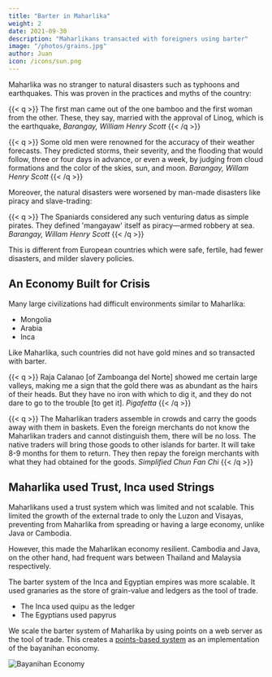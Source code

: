 ```yaml
---
title: "Barter in Maharlika"
weight: 2
date: 2021-09-30
description: "Maharlikans transacted with foreigners using barter"
image: "/photos/grains.jpg"
author: Juan
icon: /icons/sun.png
---
```



Maharlika was no stranger to natural disasters such as typhoons and earthquakes. This was proven in the practices and myths of the country:

{{< q >}}
The first man came out of the one bamboo and the first woman from the other. These, they say, married with the approval of Linog, which is the earthquake,
<cite>Barangay, William Henry Scott</cite>
{{< /q >}}

{{< q >}}
Some old men were renowned for the accuracy of their weather forecasts. They predicted storms, their severity, and the flooding that would follow, three or four days in advance, or even a week, by judging from cloud formations and the color of the skies, sun, and moon.<!-- <br>Dark clouds meant a squally storm (onos), but leaden skies meant a real typhoon (bagyo). The new moon of October was considered the most likely time for a typhoon; conversely, typhoons were said to be rare during the waning of the same moon. These men believed, too, that unless a typhoon ended with winds from the south, it was sure to be followed by another one. -->
<cite>Barangay, Willam Henry Scott</cite>
{{< /q >}}

Moreover, the natural disasters were worsened by man-made disasters like piracy and slave-trading:

{{< q >}}
The Spaniards considered any such venturing datus as simple pirates. They defined 'mangayaw' itself as piracy—armed robbery at sea.
<cite>Barangay, Willam Henry Scott</cite>
{{< /q >}}

This is different from European countries which were safe, fertile, had fewer disasters, and milder slavery policies. 


## An Economy Built for Crisis

Many large civilizations had difficult environments similar to Maharlika:

- Mongolia
- Arabia
- Inca

Like Maharlika, such countries did not have gold mines and so transacted with barter. 

{{< q >}}
Raja Calanao [of Zamboanga del Norte] showed me certain large valleys, making me a sign that the gold there was as abundant as the hairs of their heads. But they have no iron with which to dig it, and they do not dare to go to the trouble [to get it].
<cite>Pigafetta</cite>
{{< /q >}}


{{< q >}}
The Maharlikan traders assemble in crowds and carry the goods away with them in baskets. Even the foreign merchants do not know the Maharlikan traders and cannot distinguish them, there will be no loss. The native traders will bring those goods to other islands for barter. It will take 8-9 months for them to return. They then repay the foreign merchants with what they had obtained for the goods.
<cite>Simplified Chun Fan Chi</cite>
{{< /q >}}


## Maharlika used Trust, Inca used Strings 

Maharlikans used a trust system which was limited and not scalable. This limited the growth of the external trade to only the Luzon and Visayas, preventing from Maharlika from spreading or having a large economy, unlike Java or Cambodia.

However, this made the Maharlikan economy resilient. Cambodia and Java, on the other hand, had frequent wars between Thailand and Malaysia respectively. 


The barter system of the Inca and Egyptian empires was more scalable. It used granaries as the store of grain-value and ledgers as the tool of trade. 
- The Inca used quipu as the ledger
- The Egyptians used papyrus 

We scale the barter system of Maharlika by using points on a web server as the tool of trade. This creates a [points-based system](https://pantrypoints.com) as an implementation of the bayanihan economy. 

![Bayanihan Economy](/graphics/bayanihan.jpg)
